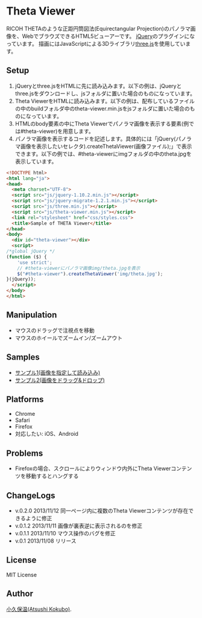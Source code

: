 Theta Viewer
============

RICOH THETAのような正距円筒図法(Equirectangular Projection)のパノラマ画像を、WebでブラウズできるHTML5ビューアーです。
[jQuery](http://jquery.com/)のプラグインになっています。
描画にはJavaScriptによる3Dライブラリ[three.js](http://threejs.org/)を使用しています。

Setup
-------------

1. jQueryとthree.jsをHTMLに先に読み込みます。以下の例は、jQueryとthree.jsをダウンロードし、jsフォルダに置いた場合のものになっています。
2. Theta ViewerをHTMLに読み込みます。以下の例は、配布しているファイルの中のbuildフォルダ中のtheta-viewer.min.jsをjsフォルダに置いた場合のものになっています。
3. HTMLのbody要素の中にTheta Viewerでパノラマ画像を表示する要素(例では#theta-viewer)を用意します。
4. パノラマ画像を表示するコードを記述します。具体的には「jQuery(パノラマ画像を表示したいセレクタ).createThetaViewer(画像ファイル);」で表示できます。以下の例では、#theta-viewerにimgフォルダの中のtheta.jpgを表示しています。

```html
<!DOCTYPE html>
<html lang="ja">
<head>
  <meta charset="UTF-8">
  <script src="js/jquery-1.10.2.min.js"></script>
  <script src="js/jquery-migrate-1.2.1.min.js"></script>
  <script src="js/three.min.js"></script>
  <script src="js/theta-viewer.min.js"></script>
  <link rel="stylesheet" href="css/styles.css">
  <title>Sample of THETA Viewer</title>
</head>
<body>
  <div id="theta-viewer"></div>
  <script>
/*global jQuery */
(function ($) {
    'use strict';
    // #theta-viewerにパノラマ画像img/theta.jpgを表示
    $("#theta-viewer").createThetaViewer('img/theta.jpg');
}(jQuery));
  </script>
</body>
</html>
```

Manipulation
------------

- マウスのドラッグで注視点を移動
- マウスのホイールでズームイン/ズームアウト

Samples
-------

* [サンプル1(画像を指定して読み込み)](http://akokubo.github.io/ThetaViewer/demo1.html)
* [サンプル2(画像をドラッグ&ドロップ)](http://akokubo.github.io/ThetaViewer/demo2.html)

Platforms
---------

- Chrome
- Safari
- Firefox
- 対応したい: iOS、Android

Problems
--------

- Firefoxの場合、スクロールによりウィンドウ内外にTheta Viewerコンテンツを移動するとハングする

ChangeLogs
----------

- v.0.2.0 2013/11/12 同一ページ内に複数のTheta Viewerコンテンツが存在できるように修正
- v.0.1.2 2013/11/11 画像が裏表逆に表示されるのを修正
- v.0.1.1 2013/11/10 マウス操作のバグを修正
- v.0.1 2013/11/08 リリース


License
-------

MIT License

Author
------

[小久保温(Atsushi Kokubo)](http://www.dma.aoba.sendai.jp/~acchan/).
